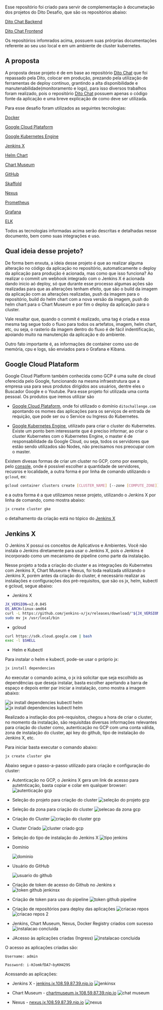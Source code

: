 Esse reposítório foi criado para servir de complementação à documetação dos projetos do Dito Desafio, que são os repositórios abaixo:

[Dito Chat Backend](https://github.com/hebersonaguiar/ditochatbackend)

[Dito Chat Frontend](https://github.com/hebersonaguiar/ditochatfrontend)

Os repositórios infomrados acima, possuem suas prórprias documentações referente ao seu uso local e em um ambiente de cluster kubernetes.

## A proposta
A proposta desse projeto é de em base ao repositório [Dito Chat](https://github.com/ditointernet/dito-chat) que foi repassado pela Dito, colocar em produção, prezando pela utilização de ferramentas de deploy contínuo, grantindo a alta disponibilidade e manutenabilidade(monitoramento e logs), para isso diversos trabalhos foram realizado, pois o repositório [Dito Chat](https://github.com/ditointernet/dito-chat) possuem apenas o código fonte da aplicação e uma breve explicação de como deve ser utilizada.

Para esse desafio foram utilizados as seguintes tecnologias:

[Docker](https://github.com/hebersonaguiar/ditodesafiodocs#docker)

[Google Cloud Plataform](https://github.com/hebersonaguiar/ditodesafiodocs#google-cloud-plataform)

[Google Kubernetes Engine](https://github.com/hebersonaguiar/ditodesafiodocs#kubernetes)

[Jenkins X](https://github.com/hebersonaguiar/ditodesafiodocs#jenkins-x)

[Helm Chart](https://github.com/hebersonaguiar/ditodesafiodocs#helm-chart)

[Chart Museum](https://github.com/hebersonaguiar/ditodesafiodocs#chart-museum)

[GitHub](https://github.com/hebersonaguiar/ditodesafiodocs)

[Skaffold](https://github.com/hebersonaguiar/ditodesafiodocs#skaffold)

[Nexus](https://github.com/hebersonaguiar/ditodesafiodocs#nexus)

[Prometheus](https://github.com/hebersonaguiar/ditodesafiodocs#prometheus)

[Grafana](https://github.com/hebersonaguiar/ditodesafiodocs#grafana)

[ELK](https://github.com/hebersonaguiar/ditodesafiodocs#elk)


Todos as tecnologias informadas acima serão descritas e detalhadas nesse documento, bem como suas integrações e uso.

## Qual ideia desse projeto?

De forma bem enxuta, a ideia desse projeto é que ao realizar alguma alteração no código da aplicação no repositório, automaticamente o deploy da aplicação para produção é acionada, mas como que isso funciona? Ao realizar o commit um webhook integrado com o Jenkins X é acionada dando inicio aó deploy, só que durante esse processo algumas ações são realizadas para que as alterações tenham efeito, que são o build da imagem da aplicação com as alterações realizadas, push da imagem para o repositório, build do helm chart com a nova versão da imagem, push do helm chart para o Chart Museum e por fim o deploy da aplicação para o cluster. 

Vale resaltar que, quando o commit é realizado, uma tag é criada e essa mesma tag segue todo o fluxo para todos os artefatos, imagem, helm chart, etc, ou seja, o rasterio da imagem dentro do fluxo é de fácil indentificação, apoiando muito na manutenção da aplicação e do ambiente.

Outro fato importante é, as informações de container como uso de memória, cpu e logs, são enviados para o Grafana e Kibana.


## Google Cloud Plataform
Google Cloud Platform também conhecida como GCP é uma suíte de cloud oferecida pelo Google, funcionando na mesma infraestrutura que a empresa usa para seus produtos dirigidos aos usuários, dentre eles o Buscador Google e o Youtube.
Para esse projeto foi utilizada uma conta pessoal. Os produtos que iremos utilizar são 

* [Google Cloud Plataform](https://github.com/hebersonaguiar/ditodesafiodocs#google-cloud-plataform), onde foi utilizado o domínio `ditochallenge.com` apontando os momes das aplicações para os serviços de entrada de requição, que pode ser ou o Service ou Ingress do Kubernetes.

* [Google Kubernetes Engine](https://github.com/hebersonaguiar/ditodesafiodocs#kubernetes), utilizado para criar o cluster do Kubernetes. Existe um ponto bem interessante que é preciso informar, ao criar o cluster Kubernetes com o Kubernetes Engine, o master é de responsabilidade da Google Cloud, ou seja, todos os servidores que estão sendo utilizados são Nodes, não precisamos nos preocupar com o master.

Existem divesas formas de criar um cluster no GCP, como por exemplo, pelo [console](https://console.cloud.google.com/kubernetes/), onde é possível escolher a quantidade de servidores, recusros e localidade, a outra forma é por linha de comando utilizando o `gcloud`, ex:

```bash
gcloud container clusters create [CLUSTER_NAME] [--zone [COMPUTE_ZONE]] -num-nodes 3
```

e a outra forma é a que utilizamos nesse projeto, utilizando o Jenkins X por linha de comando, como mostra abaixo:

```bash
jx create cluster gke
```

o detalhamento da criação está no tópico  do [Jenkins X](https://github.com/hebersonaguiar/ditodesafiodocs#jenkins-x)

## Jenkins X
O Jenkins X possui os conceitos de Aplicativos e Ambientes. Você não instala o Jenkins diretamente para usar o Jenkins X, pois o Jenkins é incorporado como um mecanismo de pipeline como parte da instalação.

Nesse projeto a toda a criação do cluster e as integrações do Kubernetes com Jenkins X, Chart Museum e Nexus, foi toda realizada utilizando o Jenkins X, porém antes da criação do cluster, é necessário realizar as instalações e configurações dos pré-requisitos, que são os jx, helm, kubectl e gcloud, segue abaixo:

* Jenkins X
```bash
JX_VERSION=v2.0.845
OS_ARCH=linux-amd64
curl -L https://github.com/jenkins-x/jx/releases/download/"${JX_VERSION}"/jx-"${OS_ARCH}".tar.gz | tar xzv
sudo mv jx /usr/local/bin
```

* gcloud
```bash
curl https://sdk.cloud.google.com | bash
exec -l $SHELL
```

* Helm e Kubectl

Para instalar o helm e kubectl, pode-se usar o próprio jx:
```bash
jx install dependencies
```
Ao executar o comando acima, o jx irá solicitar que seja escolhido as dependências que deseja instalar, basta escolher apertando a barra de espaço e depois enter par iniciar a instalação, como mostra a imagem abaixo:

![jx install dependencies kubectl helm](https://github.com/hebersonaguiar/ditodesafiodocs/blob/master/images/install-dependencies.png)
![jx install dependencies kubectl helm](https://github.com/hebersonaguiar/ditodesafiodocs/blob/master/images/install-dependencies-s.png)


Realizado a instlação dos pré-requisitos, chegou a hora de criar o cluster, no momento da instalação, são requisitdas diversas informações relevantes para criação do cluster como, autenticação no GCP com uma conta válida, zona de instalação do cluster, api key do github, tipo de instalação do Jenkins X, etc.

Para iniciar basta executar o comando abaixo:

```bash
jx create cluster gke
```

Abaixo segue o passo-a-passo utilizado para criação e configuração do cluster:

* Autenticação no GCP, o Jenkins X gera um link de acesso para autetnticação, basta copiar e colar em qualquer browser:
![autenticação gcp](https://github.com/hebersonaguiar/ditodesafiodocs/blob/master/images/solicitacao-de-acesso.png)

* Seleção do projeto para criação do cluster
![seleção do projeto gcp](https://github.com/hebersonaguiar/ditodesafiodocs/blob/master/images/projeto-escolha.png)

* Seleção da zona para criação do cluster
![selecao da zona gcp](https://github.com/hebersonaguiar/ditodesafiodocs/blob/master/images/zona.png)

* Criação do Cluster
![criação do cluster gcp](https://github.com/hebersonaguiar/ditodesafiodocs/blob/master/images/criando-cluster.png)

* Cluster Criado
![cluster criado gcp](https://github.com/hebersonaguiar/ditodesafiodocs/blob/master/images/cluster-criado.png)

* Seleção do tipo de instalação do Jenkins X
![tipo jenkins](https://github.com/hebersonaguiar/ditodesafiodocs/blob/master/images/tipo-jenkins.png)

* Domínio

	![dominio](https://github.com/hebersonaguiar/ditodesafiodocs/blob/master/images/dominio-jx.png)

* Usuário do GitHub

	![usuario do github](https://github.com/hebersonaguiar/ditodesafiodocs/blob/master/images/gitusername-jx.png)

* Criação de token de acesso do Github no Jenkins x
![token github jenkinsx](https://github.com/hebersonaguiar/ditodesafiodocs/blob/master/images/api-token-jx.png)

* Criação de token para uso do pipeline
![token github pipeline](https://github.com/hebersonaguiar/ditodesafiodocs/blob/master/images/api-token-jx-cicd.png)

* Criação de repositórios para deploy das aplicações
![criacao repos](https://github.com/hebersonaguiar/ditodesafiodocs/blob/master/images/criando-repos.png)
![criacao repos 2](https://github.com/hebersonaguiar/ditodesafiodocs/blob/master/images/criando-repos-git.png)

* Jenkins, Chart Museum, Nexus, Docker Registry criados com sucesso
![instalacao concluida](https://github.com/hebersonaguiar/ditodesafiodocs/blob/master/images/jenkins-instalado.png)

* JAcesso às aplicações criadas (Ingress)
![instalacao concluida](https://github.com/hebersonaguiar/ditodesafiodocs/blob/master/images/ingress-criado.png)

O acesso as aplicações criadas são:

`Username: admin`

`Password: i-HJomkfDA7~byKH429S`

Acessando as aplicações:

* Jenkins X - [jenkins.jx.108.59.87.39.nip.io](http://jenkins.jx.108.59.87.39.nip.io)
![jenkinsx](https://github.com/hebersonaguiar/ditodesafiodocs/blob/master/images/jenkins-access.png)

* Chart Museum - [chartmuseum.jx.108.59.87.39.nip.io](http://chartmuseum.jx.108.59.87.39.nip.io)
![chat museum](https://github.com/hebersonaguiar/ditodesafiodocs/blob/master/images/chatmuseum-access.png)

* Nexus - [nexus.jx.108.59.87.39.nip.io](http://nexus.jx.108.59.87.39.nip.io)
![nexus](https://github.com/hebersonaguiar/ditodesafiodocs/blob/master/images/nexus-access.png)